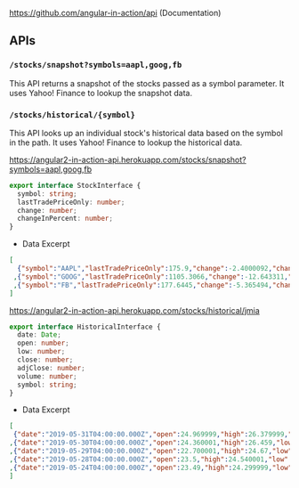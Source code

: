 
https://github.com/angular-in-action/api (Documentation)

## APIs

### `/stocks/snapshot?symbols=aapl,goog,fb`

This API returns a snapshot of the stocks passed as a symbol parameter. It uses Yahoo! Finance to lookup the snapshot data.

### `/stocks/historical/{symbol}`

This API looks up an individual stock's historical data based on the symbol in the path. It uses Yahoo! Finance to lookup the historical data.

https://angular2-in-action-api.herokuapp.com/stocks/snapshot?symbols=aapl,goog,fb

```typescript
export interface StockInterface {
  symbol: string;
  lastTradePriceOnly: number;
  change: number;
  changeInPercent: number;
}
```

* Data Excerpt

```json
[
  {"symbol":"AAPL","lastTradePriceOnly":175.9,"change":-2.4000092,"changeInPercent":-0.013460511}
 ,{"symbol":"GOOG","lastTradePriceOnly":1105.3066,"change":-12.643311,"changeInPercent":-0.011309371}
 ,{"symbol":"FB","lastTradePriceOnly":177.6445,"change":-5.365494,"changeInPercent":-0.029318037}
]
```


https://angular2-in-action-api.herokuapp.com/stocks/historical/jmia

```typescript
export interface HistoricalInterface {
  date: Date;
  open: number;
  low: number;
  close: number;
  adjClose: number;
  volume: number;
  symbol: string;
}
```

* Data Excerpt


```json
[
 {"date":"2019-05-31T04:00:00.000Z","open":24.969999,"high":26.379999,"low":24.77,"close":26.280001,"adjClose":26.280001,"volume":792059,"symbol":"jmia"}
,{"date":"2019-05-30T04:00:00.000Z","open":24.360001,"high":26.459,"low":24.360001,"close":25.33,"adjClose":25.33,"volume":1477100,"symbol":"jmia"}
,{"date":"2019-05-29T04:00:00.000Z","open":22.700001,"high":24.67,"low":22.33,"close":24.389999,"adjClose":24.389999,"volume":1419300,"symbol":"jmia"}
,{"date":"2019-05-28T04:00:00.000Z","open":23.5,"high":24.540001,"low":21,"close":23.059999,"adjClose":23.059999,"volume":2557600,"symbol":"jmia"}
,{"date":"2019-05-24T04:00:00.000Z","open":23.49,"high":24.299999,"low":23.1,"close":23.4,"adjClose":23.4,"volume":1452600,"symbol":"jmia"}
]
```
